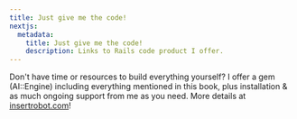 ```yaml
---
title: Just give me the code!
nextjs:
  metadata:
    title: Just give me the code!
    description: Links to Rails code product I offer.
---
```


Don't have time or resources to build everything yourself? I offer a gem (AI::Engine) including everything mentioned in this book, plus installation & as much ongoing support from me as you need. More details at [insertrobot.com](https://insertrobot.com)!
